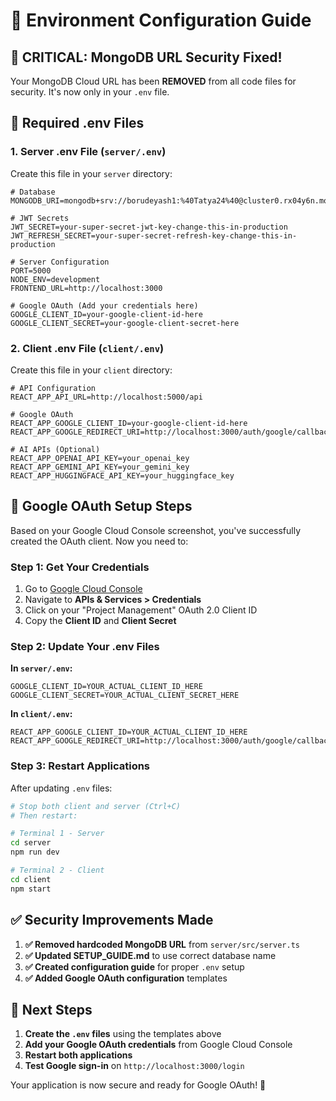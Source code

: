 # 🔐 Environment Configuration Guide

## 🚨 CRITICAL: MongoDB URL Security Fixed!

Your MongoDB Cloud URL has been **REMOVED** from all code files for security. It's now only in your `.env` file.

## 📁 Required .env Files

### 1. **Server .env File** (`server/.env`)

Create this file in your `server` directory:

```env
# Database
MONGODB_URI=mongodb+srv://borudeyash1:%40Tatya24%40@cluster0.rx04y6n.mongodb.net/Project_management

# JWT Secrets
JWT_SECRET=your-super-secret-jwt-key-change-this-in-production
JWT_REFRESH_SECRET=your-super-secret-refresh-key-change-this-in-production

# Server Configuration
PORT=5000
NODE_ENV=development
FRONTEND_URL=http://localhost:3000

# Google OAuth (Add your credentials here)
GOOGLE_CLIENT_ID=your-google-client-id-here
GOOGLE_CLIENT_SECRET=your-google-client-secret-here
```

### 2. **Client .env File** (`client/.env`)

Create this file in your `client` directory:

```env
# API Configuration
REACT_APP_API_URL=http://localhost:5000/api

# Google OAuth
REACT_APP_GOOGLE_CLIENT_ID=your-google-client-id-here
REACT_APP_GOOGLE_REDIRECT_URI=http://localhost:3000/auth/google/callback

# AI APIs (Optional)
REACT_APP_OPENAI_API_KEY=your_openai_key
REACT_APP_GEMINI_API_KEY=your_gemini_key
REACT_APP_HUGGINGFACE_API_KEY=your_huggingface_key
```

## 🔑 Google OAuth Setup Steps

Based on your Google Cloud Console screenshot, you've successfully created the OAuth client. Now you need to:

### Step 1: Get Your Credentials
1. Go to [Google Cloud Console](https://console.cloud.google.com/)
2. Navigate to **APIs & Services > Credentials**
3. Click on your "Project Management" OAuth 2.0 Client ID
4. Copy the **Client ID** and **Client Secret**

### Step 2: Update Your .env Files

**In `server/.env`:**
```env
GOOGLE_CLIENT_ID=YOUR_ACTUAL_CLIENT_ID_HERE
GOOGLE_CLIENT_SECRET=YOUR_ACTUAL_CLIENT_SECRET_HERE
```

**In `client/.env`:**
```env
REACT_APP_GOOGLE_CLIENT_ID=YOUR_ACTUAL_CLIENT_ID_HERE
REACT_APP_GOOGLE_REDIRECT_URI=http://localhost:3000/auth/google/callback
```

### Step 3: Restart Applications
After updating `.env` files:
```bash
# Stop both client and server (Ctrl+C)
# Then restart:

# Terminal 1 - Server
cd server
npm run dev

# Terminal 2 - Client  
cd client
npm start
```

## ✅ Security Improvements Made

1. **✅ Removed hardcoded MongoDB URL** from `server/src/server.ts`
2. **✅ Updated SETUP_GUIDE.md** to use correct database name
3. **✅ Created configuration guide** for proper `.env` setup
4. **✅ Added Google OAuth configuration** templates

## 🚀 Next Steps

1. **Create the `.env` files** using the templates above
2. **Add your Google OAuth credentials** from Google Cloud Console
3. **Restart both applications**
4. **Test Google sign-in** on `http://localhost:3000/login`

Your application is now secure and ready for Google OAuth! 🎉
